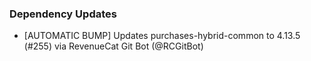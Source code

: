 ### Dependency Updates
* [AUTOMATIC BUMP] Updates purchases-hybrid-common to 4.13.5 (#255) via RevenueCat Git Bot (@RCGitBot)
